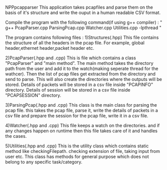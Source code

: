 NPPpcapparser
This application takes pcapfiles and parse them on the basis of it's structure and write the ouput in a human readable CSV format.

Compile the program with the following command(if using g++ compiler) :
" g++ PcapParser.cpp ParsingPcap.cpp Watcher.cpp Utilities.cpp -lpthread "

The program contains following files :
1)Structures(.hpp)
This file contains the structure of all the headers in the pcap file.
For example, global header,ethernet header,packet header etc.

2)PcapParser(.hpp and .cpp)
This is file which contains a class "PcapParser" and "main method". The main method takes the directory path from the user and add it to the watch(making seperate thread for the wathcer). Then the list of pcap files get extracted from the directory and send to parse.
This will also create the directories where the outputs will be stored.
Details of packets will be stored in a csv file inside "PCAPINFO" directory.
Details of session will be stored in a csv file inside "PCAPSESSION" directory.

3)ParsingPcap(.hpp and .cpp)
This class is the main class for parsing the pcap file. this takes the pcap file, parse it, write the details of packets in a csv file and prepare the session for the pcap file, write it in a csv file.

4)Watcher(.hpp and .cpp)
This file keeps a watch on the directories. and if any changes happen on runtime then this file takes care of it and handles the cases.

5)Utilities(.hpp and .cpp)
This is the utility class which contains static method like checkingFilepath. checking extension of file, taking input from user etc.
This class has methods for general purpose which does not belong to any specific task/category.

